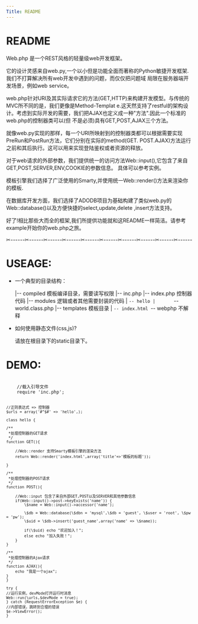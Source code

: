 ```yaml
---
Title: README
---
```


# README

Web.php 是一个REST风格的轻量级web开发框架。

它的设计灵感来自web.py,一个以小但是功能全面而著称的Python敏捷开发框架.我们不打算解决所有web开发中遇到的问题，而仅仅把问题域
局限在服务器端开发场景，例如web service。

web.php针对URI及其实际请求它的方法(GET,HTTP)来构建开发模型。与传统的MVC所不同的是，我们更像是Method-Templat
e.这天然支持了restful的架构设计。考虑到实际开发的需要，我们把AJAX也定义成一种"方法".因此一个标准的web.php的控制器类可以(但
不是必须)具有GET,POST,AJAX三个方法。

就像web.py实现的那样，每一个URI所映射到的控制器类都可以根据需要实现PreRun和PostRun方法，它们分别在实际的method(GET.
POST.AJAX)方法运行之前和其后执行。这可以用来实现登陆鉴权或者资源的释放。

对于web请求的外部参数，我们提供统一的访问方法Web::input(),它包含了来自GET,POST,SERVER,ENV,COOKIE的参数信息。
具体可以参考实例。

模板引擎我们选择了广泛使用的Smarty,并使用统一Web::render()方法来渲染你的模板.

在数据库开发方面，我们选择了ADODB项目为基础构建了类似web.py的Web::database()以及方便快捷的select,update,delete
,insert方法支持。

好了!相比那些大而全的框架,我们所提供功能就和这README一样简洁。请参考example开始你的web.php之旅。



✂------✂------✂------✂------✂------✂------✂------✂------✂------✂------

# USEAGE:

* 一个典型的目录结构：

 	|-- compiled   模板编译目录，需要读写权限
 	|-- inc.php
 	|-- index.php  控制器代码
 	|-- modules    逻辑或者其他需要封装的代码
 	|   `-- hello
 	|       `-- world.class.php
 	|-- templates  模板目录
 	|   `-- index.html
 	`-- webphp     不解释


* 如何使用静态文件(css,js)?

  请放在根目录下的static目录下。


# DEMO:

<code>
	//载入引导文件
	require 'inc.php';

	//正则表达式 => 控制器
	$urls = array('#^$#' => 'hello',);

	class hello {

	/**
	 *处理控制器的GET请求
	 */
	function GET(){

		//Web::render 支持Smarty模板引擎的渲染方法
		return Web::render('index.html',array('title'=>'模板的标题'));

	}

	/**
	 *处理控制器的POST请求
	 */
	function POST(){

		//Web::input 包含了来自外部GET,POST以及SERVER和其他参数信息
		if(Web::input()->post->keyExists('name')) {
			\$name = Web::input()->accessor('name');

			\$db = Web::database(\$dbn = 'mysql',\$db = 'guest', \$user = 'root', \$pw = 'pw');
			\$uid = \$db->insert('guest_name',array('name' => \$name));

			if(\$uid) echo "欢迎加入！";
			else echo "加入失败！";
		}
	}

	/**
	 *处理控制器的Ajax请求
	 */
	function AJAX(){
		echo "我是一个ajax";
	}
	}

	try {
	//运行实例，devMode打开运行时消息
    Web::run(\urls,$devMode = true);
	} catch (RequestErrorException $e) {
	//内部错误，跳转到合理的错误
    $e->ViewError();
	}
</code>